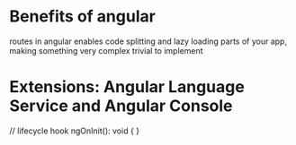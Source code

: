 # Benefits of angular

routes in angular enables code splitting and lazy loading parts of your app, making something very complex trivial to implement

# Extensions: Angular Language Service and Angular Console


 // lifecycle hook
  ngOnInit(): void {
  }
